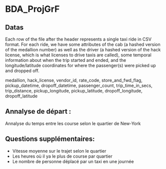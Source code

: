 # BDA_ProjGrF

## Datas
Each row of the file after the header represents a single taxi ride in CSV format. For
each ride, we have some attributes of the cab (a hashed version of the medallion number)
as well as the driver (a hashed version of the hack license, which is what licenses
to drive taxis are called), some temporal information about when the trip started and
ended, and the longitude/latitude coordinates for where the passenger(s) were picked
up and dropped off.

medallion, hack_license, vendor_id, rate_code, store_and_fwd_flag, pickup_datetime, dropoff_datetime, passenger_count, trip_time_in_secs, trip_distance, pickup_longitude, pickup_latitude, dropoff_longitude, dropoff_latitude

## Annalyse de départ :
Annalyse du temps entre les course selon le quartier de New-York


## Questions supplémentaires:
- Vitesse moyenne sur le trajet selon le quartier
- Les heures où il ya le plus de course par quartier
- Le nombre de personne déplacé par un taxi en une journée

